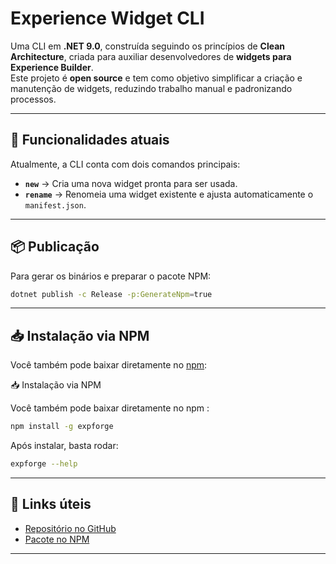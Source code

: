# Experience Widget CLI

Uma CLI em **.NET 9.0**, construída seguindo os princípios de **Clean Architecture**, criada para auxiliar desenvolvedores de **widgets para Experience Builder**.  
Este projeto é **open source** e tem como objetivo simplificar a criação e manutenção de widgets, reduzindo trabalho manual e padronizando processos.

---

## 🚀 Funcionalidades atuais

Atualmente, a CLI conta com dois comandos principais:

- **`new`** → Cria uma nova widget pronta para ser usada.  
- **`rename`** → Renomeia uma widget existente e ajusta automaticamente o `manifest.json`.

---

## 📦 Publicação

Para gerar os binários e preparar o pacote NPM:

```bash
dotnet publish -c Release -p:GenerateNpm=true
```

---

## 📥 Instalação via NPM

Você também pode baixar diretamente no [npm](https://www.npmjs.com/package/expforge):



📥 Instalação via NPM

Você também pode baixar diretamente no npm
:
```bash
npm install -g expforge
```

Após instalar, basta rodar:

```bash
expforge --help
```

---

## 🔗 Links úteis

- [Repositório no GitHub](https://github.com/celinhodaltro/experience-widget)  
- [Pacote no NPM](https://www.npmjs.com/package/expforge)

---
